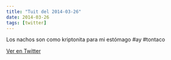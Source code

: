 ```yaml
---
title: "Tuit del 2014-03-26"
date: 2014-03-26
tags: [twitter]
---
```


Los nachos son como kriptonita para mi estómago #ay #tontaco



[Ver en Twitter](https://twitter.com/i/web/status/448864439492943872)
